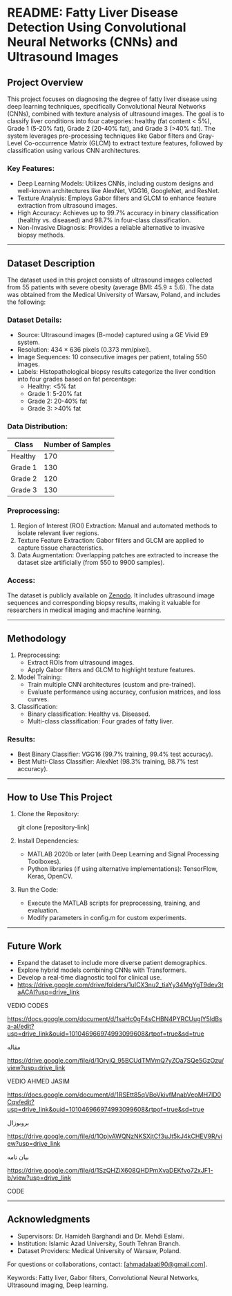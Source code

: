 # README: Fatty Liver Disease Detection Using Convolutional Neural Networks (CNNs) and Ultrasound Images

## Project Overview
This project focuses on diagnosing the degree of fatty liver disease using deep learning techniques, specifically Convolutional Neural Networks (CNNs), combined with texture analysis of ultrasound images. The goal is to classify liver conditions into four categories: healthy (fat content < 5%), Grade 1 (5-20% fat), Grade 2 (20-40% fat), and Grade 3 (>40% fat). The system leverages pre-processing techniques like Gabor filters and Gray-Level Co-occurrence Matrix (GLCM) to extract texture features, followed by classification using various CNN architectures.

### Key Features:
- Deep Learning Models: Utilizes CNNs, including custom designs and well-known architectures like AlexNet, VGG16, GoogleNet, and ResNet.
- Texture Analysis: Employs Gabor filters and GLCM to enhance feature extraction from ultrasound images.
- High Accuracy: Achieves up to 99.7% accuracy in binary classification (healthy vs. diseased) and 98.7% in four-class classification.
- Non-Invasive Diagnosis: Provides a reliable alternative to invasive biopsy methods.

---

## Dataset Description
The dataset used in this project consists of ultrasound images collected from 55 patients with severe obesity (average BMI: 45.9 ± 5.6). The data was obtained from the Medical University of Warsaw, Poland, and includes the following:

### Dataset Details:
- Source: Ultrasound images (B-mode) captured using a GE Vivid E9 system.
- Resolution: 434 × 636 pixels (0.373 mm/pixel).
- Image Sequences: 10 consecutive images per patient, totaling 550 images.
- Labels: Histopathological biopsy results categorize the liver condition into four grades based on fat percentage:
  - Healthy: <5% fat
  - Grade 1: 5-20% fat
  - Grade 2: 20-40% fat
  - Grade 3: >40% fat

### Data Distribution:
| Class          | Number of Samples |
|----------------|-------------------|
| Healthy        | 170               |
| Grade 1        | 130               |
| Grade 2        | 120               |
| Grade 3        | 130               |

### Preprocessing:
1. Region of Interest (ROI) Extraction: Manual and automated methods to isolate relevant liver regions.
2. Texture Feature Extraction: Gabor filters and GLCM are applied to capture tissue characteristics.
3. Data Augmentation: Overlapping patches are extracted to increase the dataset size artificially (from 550 to 9900 samples).

### Access:
The dataset is publicly available on [Zenodo](https://zenodo.org/). It includes ultrasound image sequences and corresponding biopsy results, making it valuable for researchers in medical imaging and machine learning.

---

## Methodology
1. Preprocessing:
   - Extract ROIs from ultrasound images.
   - Apply Gabor filters and GLCM to highlight texture features.
2. Model Training:
   - Train multiple CNN architectures (custom and pre-trained).
   - Evaluate performance using accuracy, confusion matrices, and loss curves.
3. Classification:
   - Binary classification: Healthy vs. Diseased.
   - Multi-class classification: Four grades of fatty liver.

### Results:
- Best Binary Classifier: VGG16 (99.7% training, 99.4% test accuracy).
- Best Multi-Class Classifier: AlexNet (98.3% training, 98.7% test accuracy).

---

## How to Use This Project
1. Clone the Repository:
  
   git clone [repository-link]
   
2. Install Dependencies:
   - MATLAB 2020b or later (with Deep Learning and Signal Processing Toolboxes).
   - Python libraries (if using alternative implementations): TensorFlow, Keras, OpenCV.
3. Run the Code:
   - Execute the MATLAB scripts for preprocessing, training, and evaluation.
   - Modify parameters in config.m for custom experiments.

---

## Future Work
- Expand the dataset to include more diverse patient demographics.
- Explore hybrid models combining CNNs with Transformers.
- Develop a real-time diagnostic tool for clinical use.
- https://drive.google.com/drive/folders/1uICX3nu2_tiaYy34MgYgT9dev3taACAI?usp=drive_link

VEDIO CODES





https://docs.google.com/document/d/1saHc0gF4sCHBN4PYRCUuglY5ldBsa-al/edit?usp=drive_link&ouid=101046966974993099608&rtpof=true&sd=true

مقاله





https://drive.google.com/file/d/1OryiQ_95BCUdTMVmQ7yZOa7SQe5GzOzu/view?usp=drive_link

VEDIO AHMED JASIM





https://docs.google.com/document/d/1RSEtt85qVBoVkivfMnabVepMH7lD0Cqv/edit?usp=drive_link&ouid=101046966974993099608&rtpof=true&sd=true

بروبوزال





https://drive.google.com/file/d/1OpjvAWQNzNKSXjtCf3uJt5kJ4kCHEV9R/view?usp=drive_link

بيان نامه





https://drive.google.com/file/d/1SzQHZiX608QHDPmXvaDEKfvo72xJF1-b/view?usp=drive_link

CODE



---
## Acknowledgments
- Supervisors: Dr. Hamideh Barghandi and Dr. Mehdi Eslami.
- Institution: Islamic Azad University, South Tehran Branch.
- Dataset Providers: Medical University of Warsaw, Poland.

For questions or collaborations, contact: [ahmadalaati90@gmail.com]. 

Keywords: Fatty liver, Gabor filters, Convolutional Neural Networks, Ultrasound imaging, Deep learning.
